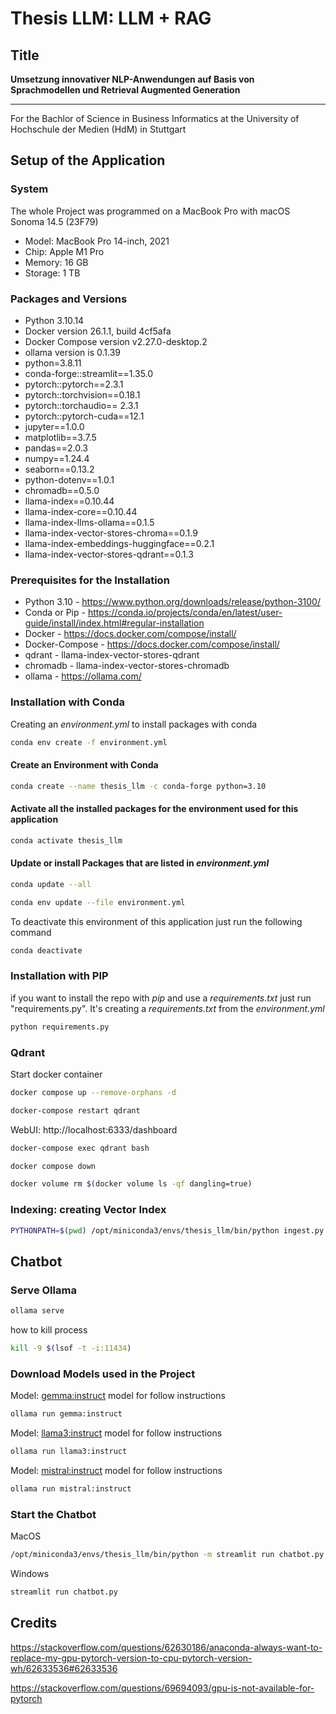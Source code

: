 # Thesis LLM: LLM + RAG
## Title

**Umsetzung innovativer NLP-Anwendungen auf Basis von Sprachmodellen und Retrieval Augmented Generation**

---
For the Bachlor of Science in Business Informatics at the University of Hochschule der Medien (HdM) in Stuttgart

## Setup of the Application
### System 
The whole Project was programmed on a MacBook Pro with macOS Sonoma 14.5 (23F79)
- Model: MacBook Pro 14-inch, 2021
- Chip: Apple M1 Pro
- Memory: 16 GB
- Storage: 1 TB

### Packages and Versions
- Python 3.10.14
- Docker version 26.1.1, build 4cf5afa
- Docker Compose version v2.27.0-desktop.2
- ollama version is 0.1.39
- python=3.8.11
- conda-forge::streamlit==1.35.0
- pytorch::pytorch==2.3.1
- pytorch::torchvision==0.18.1
- pytorch::torchaudio== 2.3.1
- pytorch::pytorch-cuda==12.1
- jupyter==1.0.0
- matplotlib==3.7.5
- pandas==2.0.3
- numpy==1.24.4
- seaborn==0.13.2
- python-dotenv==1.0.1
- chromadb==0.5.0
- llama-index==0.10.44
- llama-index-core==0.10.44
- llama-index-llms-ollama==0.1.5
- llama-index-vector-stores-chroma==0.1.9
- llama-index-embeddings-huggingface==0.2.1
- llama-index-vector-stores-qdrant==0.1.3

### Prerequisites for the Installation
- Python 3.10 - https://www.python.org/downloads/release/python-3100/
- Conda or Pip - https://conda.io/projects/conda/en/latest/user-guide/install/index.html#regular-installation
- Docker - https://docs.docker.com/compose/install/
- Docker-Compose - https://docs.docker.com/compose/install/
- qdrant - llama-index-vector-stores-qdrant
- chromadb - llama-index-vector-stores-chromadb
- ollama - https://ollama.com/

### Installation with Conda

Creating an _environment.yml_ to install packages with conda
```sh
conda env create -f environment.yml
```

#### Create an Environment with Conda
```sh
conda create --name thesis_llm -c conda-forge python=3.10
```
#### Activate all the installed packages for the environment used for this application
```sh
conda activate thesis_llm
```
#### Update or install Packages that are listed in _environment.yml_
```sh
conda update --all
```
```sh
conda env update --file environment.yml
```
To deactivate this environment of this application just run the following command
```sh
conda deactivate
```

### Installation with PIP
if you want to install the repo with _pip_ and use a _requirements.txt_ just run "requirements.py".
It's creating a _requirements.txt_ from the _environment.yml_
```sh
python requirements.py
```
### Qdrant

Start docker container
```sh
docker compose up --remove-orphans -d
```
```sh
docker-compose restart qdrant
```
WebUI: http://localhost:6333/dashboard

```sh
docker-compose exec qdrant bash
```

```sh
docker compose down
```
```sh
docker volume rm $(docker volume ls -qf dangling=true)
```

### Indexing: creating Vector Index
```sh
PYTHONPATH=$(pwd) /opt/miniconda3/envs/thesis_llm/bin/python ingest.py
```
## Chatbot
### Serve Ollama
```sh
ollama serve
```
how to kill process
```sh
kill -9 $(lsof -t -i:11434)
```
### Download Models used in the Project
Model: [gemma:instruct](https://ollama.com/library/gemma) model for follow instructions
```sh
ollama run gemma:instruct
```
Model: [llama3:instruct](https://ollama.com/library/llama3:instruct) model for follow instructions
```sh
ollama run llama3:instruct
```
Model: [mistral:instruct](https://ollama.com/library/mistral:instruct) model for follow instructions
```sh
ollama run mistral:instruct
```
### Start the Chatbot
MacOS
```sh
/opt/miniconda3/envs/thesis_llm/bin/python -m streamlit run chatbot.py
```
Windows
```sh
streamlit run chatbot.py
```

## Credits
https://stackoverflow.com/questions/62630186/anaconda-always-want-to-replace-my-gpu-pytorch-version-to-cpu-pytorch-version-wh/62633536#62633536

https://stackoverflow.com/questions/69694093/gpu-is-not-available-for-pytorch